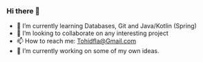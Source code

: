 ### Hi there 👋
- 🌱 I’m currently learning Databases, Git and Java/Kotlin (Spring)
- 👯 I’m looking to collaborate on any interesting project
- 📫 How to reach me: Tohidfla@Gmail.com
- 🔭 I’m currently working on some of my own ideas.

<!--
**TohidHeshmati/TohidHeshmati** is a ✨ _special_ ✨ repository because its `README.md` (this file) appears on your GitHub profile.

Here are some ideas to get you started:

- 🔭 I’m currently working on ...
- 🌱 I’m currently learning ...
- 👯 I’m looking to collaborate on ...
- 🤔 I’m looking for help with ...
- 💬 Ask me about ...
- 📫 How to reach me: ...
- 😄 Pronouns: ...
- ⚡ Fun fact: ...
-->
